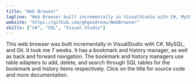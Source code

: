 ```yaml
---
title: "Web Browser"
tagline: "Web Browser built incrementally in VisualStudio with C#, MySQL, and Git."
website: "https://github.com/ghgoodreau/WebBrowser"
skills: ["C#", "SQL", "Visual Studio"]
---
```


This web browser was built incrementally in VisualStudio with C#, MySQL, and Git. It took me 7 weeks. It has a bookmark and history manager, as well as back and forward navigation. The bookmark and history managers use table adapters to add, delete, and search through SQL tables for the bookmark and history items respectively. Click on the title for source code and more documentation.
